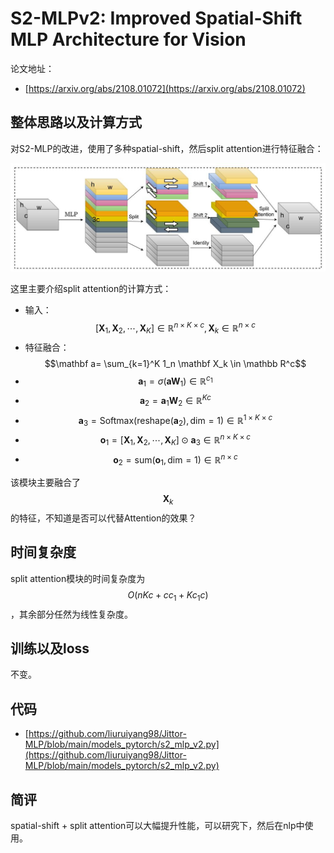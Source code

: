 # S2-MLPv2: Improved Spatial-Shift MLP Architecture for Vision

论文地址：

- [https://arxiv.org/abs/2108.01072](https://arxiv.org/abs/2108.01072)



## 整体思路以及计算方式

对S2-MLP的改进，使用了多种spatial-shift，然后split attention进行特征融合：

![](../.Photo/FFN/2.jpg)

这里主要介绍split attention的计算方式：

- 输入：$$\left[\mathbf{X}_{1}, \mathbf{X}_{2}, \cdots, \mathbf{X}_{K}\right]\in \mathbb R^{n\times K\times c} , \mathbf X_k\in \mathbb R^{n\times c}$$
- 特征融合：$$\mathbf a= \sum_{k=1}^K 1_n \mathbf X_k \in \mathbb R^c$$
- $$\mathbf a_1 = \sigma(\mathbf a \mathbf W_1) \in \mathbb R^{c_1}$$
- $$\mathbf a_2 = \mathbf a_1 \mathbf W_2 \in \mathbb R^{K c}$$
- $$\mathbf a_3 =\mathrm{Softmax}(\mathrm{reshape}(\mathbf a_2),\mathrm{dim}=1)\in \mathbb R^{1\times K\times  c}$$
- $$\mathbf o_1=\left[\mathbf {X}_{1}, \mathbf {X}_{2}, \cdots, \mathbf {X}_{K}\right]\odot \mathbf a_3 \in \mathbb R^{n\times K \times c }$$ 
- $$\mathbf o_2 = \mathrm{sum}(\mathbf o_1, \mathrm{dim}=1)\in \mathbb R^{n\times c}$$

该模块主要融合了$$\mathbf X_k$$的特征，不知道是否可以代替Attention的效果？



## 时间复杂度

split attention模块的时间复杂度为$$O(nKc + cc_1 + Kc_1c )$$，其余部分任然为线性复杂度。



## 训练以及loss

不变。



## 代码

- [https://github.com/liuruiyang98/Jittor-MLP/blob/main/models_pytorch/s2_mlp_v2.py](https://github.com/liuruiyang98/Jittor-MLP/blob/main/models_pytorch/s2_mlp_v2.py)



## 简评

spatial-shift + split attention可以大幅提升性能，可以研究下，然后在nlp中使用。